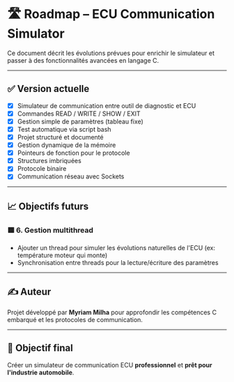 # 🛣️ Roadmap – ECU Communication Simulator

Ce document décrit les évolutions prévues pour enrichir le simulateur et passer à des fonctionnalités avancées en langage C.

---

## ✅ Version actuelle

- [x] Simulateur de communication entre outil de diagnostic et ECU
- [x] Commandes READ / WRITE / SHOW / EXIT
- [x] Gestion simple de paramètres (tableau fixe)
- [x] Test automatique via script bash
- [x] Projet structuré et documenté
- [x] Gestion dynamique de la mémoire
- [x] Pointeurs de fonction pour le protocole
- [x] Structures imbriquées
- [x] Protocole binaire
- [x] Communication réseau avec Sockets

---

## 📈 Objectifs futurs

### 🟪 6. Gestion multithread
- Ajouter un thread pour simuler les évolutions naturelles de l'ECU (ex: température moteur qui monte)
- Synchronisation entre threads pour la lecture/écriture des paramètres

---

## ✍️ Auteur

Projet développé par **Myriam Milha** pour approfondir les compétences C embarqué et les protocoles de communication.

---

## 🎯 Objectif final

Créer un simulateur de communication ECU **professionnel** et **prêt pour l'industrie automobile**.
